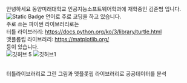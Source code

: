 안녕하세요 동양미래대학교 인공지능소프트웨어학과에 재학중인 김준범 입니다.<br>
<img alt="Static Badge" src="https://img.shields.io/badge/build-java-brightgreen?style=flat&logo=app&logoColor=violet&label=python&labelColor=abcdef&color=fedcba&cacheSeconds=3600">
언어로 주로 코딩을 하고 있습니다.<br>
주로 쓰는 파이썬 라이브러리로는 <br>
터틀 라이브러리: https://docs.python.org/ko/3/library/turtle.html <br>
맷플롭립 라이브러리: https://matplotlib.org/  <br>
등이 있습니다.<br>
![깃허브 5](https://github.com/rlawnsqja2/rlawnsqja2/assets/127375397/bc31f0e3-81f5-47f9-94ad-307cad346d68) ![깃허브1](https://github.com/rlawnsqja2/rlawnsqja2/assets/127375397/a64958cd-f20a-45ed-9d31-735660dbe44b)

<br>터틀라이브러리로 그린 그림과 맷플롯립 라이브러리로 공공데이터를 분석




